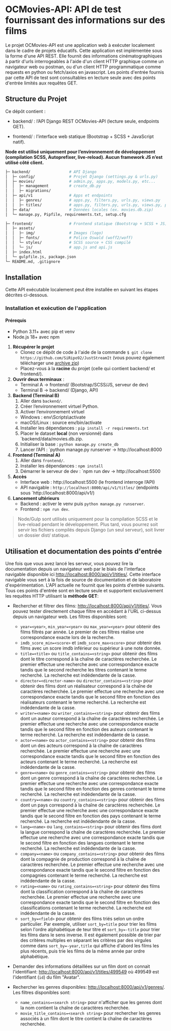# OCMovies-API: API de test fournissant des informations sur des films

Le projet OCMovies-API est une application web à exécuter localement dans le cadre de projets éducatifs. Cette application est implémentée sous la forme d'une API REST. Elle fournit des informations cinématographiques à partir d'urls interrogeables à l'aide d'un client HTTP graphique comme un navigateur web ou postman, ou d'un client HTTP programmatique comme requests en python ou fetch/axios en javascript. Les points d'entrée fournis par cette API de test sont consultables en lecture seule avec des points d'entrée limités aux requêtes GET.

## Structure du Projet
Ce dépôt contient :

- backend/ : l’API Django REST OCMovies-API (lecture seule, endpoints GET).

- frontend/ : l’interface web statique (Bootstrap + SCSS + JavaScript natif).

**Node est utilisé uniquement pour l’environnement de développement (compilation SCSS, Autoprefixer, live-reload). Aucun framework JS n’est utilisé côté client.**

```bash
├─ backend/                 # API Django
│  ├─ config/               # Projet Django (settings.py & urls.py)
│  ├─ movies/               # admin.py, apps.py, models.py, etc...
│  │  ├─ management         # create_db.py
│  │  ├─ migrations/    
│  ├─ api/v1                # Apps et endpoints
│  │  ├─ genres/            # apps.py, filters.py, urls.py, views.py
│  │  ├─ titles/            # apps.py, filters.py, urls.py, views.py, pagination.py   
│  ├─ data/                 # Données locales (ex. movies.db.zip)
│  └─ manage.py, Pipfile, requirements.txt, setup.cfg 

├─ frontend/                # Frontend statique (Bootstrap + SCSS + JS)
│  ├─ assets/
│  │  ├─ img/               # Images (logo)
│  │  ├─ fonts/             # Police Oswald (woff2/woff)
│  │  └─ styles/            # SCSS source + CSS compilé
│  │  └─ js/                # app.js and api.js
│  ├─ index.html
│  └─ gulpfile.js, package.json
└─ README.md, .gitignore
```

## Installation

Cette API exécutable localement peut être installée en suivant les étapes décrites ci-dessous.

### Installation et exécution de l'application

#### Prérequis
- Python 3.11+ avec pip et venv 
- Node.js 18+ avec npm

1. **Récupérer le projet**
   - Clonez ce dépôt de code à l'aide de la commande `$ git clone https://github.com/SiRipo92/JustStreamIt` (vous pouvez également télécharger une [archive zip](https://github.com/OpenClassrooms-Student-Center/OCMovies-API-EN-FR/archive/refs/heads/master.zip))
   - Placez-vous à la **racine** du projet (celle qui contient backend/ et frontend/).
2. **Ouvrir deux terminaux** :
   - Terminal A → frontend/ (Bootstrap/SCSS/JS, serveur de dev)
   - Terminal B → backend/ (Django, API)
3. **Backend (Terminal B)**
   1. Aller dans `backend/`.
   2. Créer l’environnement virtuel Python.
   3. Activer l’environnement virtuel
   - Windows : env\Scripts\activate 
   - macOS/Linux : source env/bin/activate
   4. Installer les dépendances : `pip install -r requirements.txt`
   5. Placer le dataset **local** (non versionné) dans `backend/data/movies.db.zip.
   6. Initialiser la base : `python manage.py create_db`
   7. Lancer l’API : `python manage.py runserver → http://localhost:8000
4. **Frontend (Terminal A)**
   1. Aller dans `frontend/`.
   2. Installer les dépendances : `npm install`
   3. Démarrer le serveur de dev : `npm run dev → http://localhost:5500
5. **Accès**
    - Interface web : http://localhost:5500 (le frontend interroge l’API)
    - API navigable : `http://localhost:8000/api/v1/titles/` (endpoints sous `http://localhost:8000/api/v1/)
6. **Lancement ultérieurs**
   - Backend : activer le venv puis `python manage.py runserver`. 
   - Frontend : `npm run dev`.

<blockquote>
Node/Gulp sont utilisés uniquement pour la compilation SCSS et le live-reload pendant le développement. Plus tard, vous pourrez soit servir les fichiers compilés depuis Django (un seul serveur), soit livrer un dossier dist/ statique.
</blockquote>


## Utilisation et documentation des points d'entrée

Une fois que vous avez lancé les serveur, vous pouvez lire la documentation depuis un navigateur web par le biais de l'interface navigable disponible ici [http://localhost:8000/api/v1/titles/](http://localhost:8000/api/v1/titles/). Cette interface navigable vous sert à la fois de source de documentation et de laboratoire d'expérimentation. L'API actuelle ne fournit que les points d'entrée suivants. Tous ces points d'entrée sont en lecture seule et supportent exclusivement les requêtes HTTP utilisant la **méthode GET**: 

- Rechercher et filtrer des films: [http://localhost:8000/api/v1/titles/](http://localhost:8000/api/v1/titles/). Vous pouvez tester directement chaque filtre en accédant à l'URL ci-dessus depuis un navigateur web. Les filtres disponibles sont:

   - `year=<year>`, `min_year=<year>` ou `max_year=<year>` pour obtenir des films filtrés par année. Le premier de ces filtres réalise une correspondance exacte lors de la recherche.
   - `imdb_score_min=<score>` et `imdb_score_max<score>` pour obtenir des films avec un score imdb inférieur ou supérieur à une note donnée.
   - `title=<title>` ou `title_contains=<string>` pour obtenir des films dont le titre correspond à la chaîne de caractères recherchée. Le premier effectue une recherche avec une correspondance exacte tandis que le second recherche les titres contenant le terme recherché. La recherche est indédendante de la casse.
   - `director=<director-name>` ou `director_contains=<string>` pour obtenir des films dont un réalisateur correspond à la chaîne de caractères recherchée. Le premier effectue une recherche avec une correspondance exacte tandis que le second filtre en fonction des réalisateurs contenant le terme recherché. La recherche est indédendante de la casse.
   - `writer=<name>` ou `writer_contains=<string>` pour obtenir des films dont un auteur correspond à la chaîne de caractères recherchée. Le premier effectue une recherche avec une correspondance exacte tandis que le second filtre en fonction des auteurs contenant le terme recherché. La recherche est indédendante de la casse.
   - `actor=<name>` ou `actor_contains=<string>` pour obtenir des films dont un des acteurs correspond à la chaîne de caractères recherchée. Le premier effectue une recherche avec une correspondance exacte tandis que le second filtre en fonction des acteurs contenant le terme recherché. La recherche est indédendante de la casse.
   - `genre=<name>` ou `genre_contains=<string>` pour obtenir des films dont un genre correspond à la chaîne de caractères recherchée. Le premier effectue une recherche avec une correspondance exacte tandis que le second filtre en fonction des genres contenant le terme recherché. La recherche est indédendante de la casse.
   - `country=<name>` ou `country_contains=<string>` pour obtenir des films dont un pays correspond à la chaîne de caractères recherchée. Le premier effectue une recherche avec une correspondance exacte tandis que le second filtre en fonction des pays contenant le terme recherché. La recherche est indédendante de la casse.
   - `lang=<name>` ou `lang_contains=<string>` pour obtenir des films dont la langue correspond la chaîne de caractères recherchée. Le premier effectue une recherche avec une correspondance exacte tandis que le second filtre en fonction des langues contenant le terme recherché. La recherche est indédendante de la casse.
   - `company=<name>` ou `company_contains=<string>` pour obtenir des films dont la compagnie de production correspond à la chaîne de caractères recherchée. Le premier effectue une recherche avec une correspondance exacte tandis que le second filtre en fonction des compagnies contenant le terme recherché. La recherche est indédendante de la casse.
   - `rating=<name>` ou `rating_contains=<string>` pour obtenir des films dont la classification correspond à la chaîne de caractères recherchée. Le premier effectue une recherche avec une correspondance exacte tandis que le second filtre en fonction des classifications contenant le terme recherché. La recherche est indédendante de la casse.
   - `sort_by=<field>` pour obtenir des films triés selon un ordre particulier. Par exemple, utiliser `sort_by=title` pour trier les films selon l'ordre alphabétique de teur titre et `sort_by=-title` pour trier les films dans le sens inverse. Il est également possible de trier par des critères multiples en séparant les critères par des virgules comme dans `sort_by=-year,title` qui affiche d'abord les films les plus récents, puis trie les films de la même année par ordre alphabétique.

- Demander des informations détaillées sur un film dont on connait l'identifiant: [http://localhost:8000/api/v1/titles/499549](http://localhost:8000/api/v1/titles/499549) où 499549 est l'identifiant (`id`) du film "Avatar".
- Rechercher les genres disponibles: [http://localhost:8000/api/v1/genres/](http://localhost:8000/api/v1/genres/). Les filtres disponibles sont:
   - `name_contains=<search string>` pour n'afficher que les genres dont la nom contient la chaîne de caractères recherchée.
   - `movie_title_contains=<search string>` pour rechercher les genres associés à un film dont le titre contient la chaîne de caractères recherchée.
